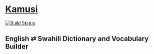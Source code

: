 # [Kamusi](https://kamusi.surge.sh)
[![Build Status](https://travis-ci.org/bantuist/kamusi.svg?branch=master)](https://travis-ci.org/GR4296/team-turtles42)
## English ⇄ Swahili Dictionary and Vocabulary Builder